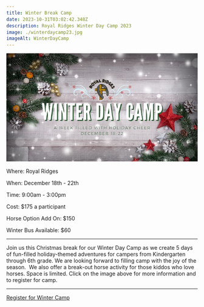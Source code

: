 ```yaml
---
title: Winter Break Camp
date: 2023-10-31T03:02:42.348Z
description: Royal Ridges Winter Day Camp 2023
image: ./winterdaycamp23.jpg
imageAlt: WinterDayCamp
---
```

![winterdaycamp22](winterdaycamp23.jpg "winterdaycamp22")

<div className="text-center">
<p className="my-2"><span className="font-semibold">Where:&nbsp;</span>Royal Ridges</p>
<p className="mb-2"><span className="font-semibold">When:&nbsp;</span>December 18th - 22th </p>
<p className="mb-2"><span className="font-semibold">Time:&nbsp;</span>9:00am - 3:00pm</p>
<p className="mb-2"><span className="font-semibold">Cost:&nbsp;</span>$175 a participant</p> 
<p className="mb-2">Horse Option Add On: $150</p>

<p className="mb-2">Winter Bus Available: $60</p>
<hr />
</div>

<p className="my-4">Join us this Christmas break for our Winter Day Camp as we create 5 days of fun-filled holiday-themed adventures for campers from Kindergarten through 6th grade. We are looking forward to filling camp with the joy of the season.  We also offer a break-out horse activity for those kiddos who love horses. Space is limited. Click on the image above for more information and to register for camp.</p>

<hr />

<div className='text-center mt-4'>
    <a 
        href='https://www.ultracamp.com/info/upcomingSessions.aspx?idCamp=1145&campCode=151&lnkCategory=Winter+Break+Camp'
        className='text-green-200 hover:text-indigo-400 hover:underline font-cursive text-2xl'
        target='_blank' 
        rel='noopener noreferrer'
    >Register for Winter Camp</a>
</div>